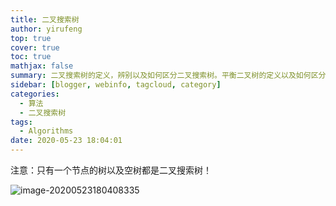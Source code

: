 ```yaml
---
title: 二叉搜索树
author: yirufeng
top: true
cover: true
toc: true
mathjax: false
summary: 二叉搜索树的定义，辨别以及如何区分二叉搜索树。平衡二叉树的定义以及如何区分平衡二叉树。
sidebar: [blogger, webinfo, tagcloud, category]
categories: 
  - 算法
  - 二叉搜索树
tags:
  - Algorithms
date: 2020-05-23 18:04:01
---
```


注意：只有一个节点的树以及空树都是二叉搜索树！

![image-20200523180408335](/Users/yirufeng/%E5%AE%9E%E4%B9%A0/%E9%A1%B9%E7%9B%AE/images/img/image-20200523180408335.png)

